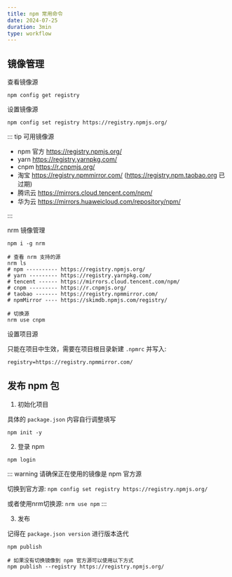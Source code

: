 ```yaml
---
title: npm 常用命令
date: 2024-07-25
duration: 3min
type: workflow
---
```


## 镜像管理

查看镜像源

```shell
npm config get registry
```

设置镜像源

```shell
npm config set registry https://registry.npmjs.org/
```

::: tip 可用镜像源

- npm 官方 https://registry.npmjs.org/
- yarn https://registry.yarnpkg.com/
- cnpm https://r.cnpmjs.org/
- 淘宝 https://registry.npmmirror.com/ (https://registry.npm.taobao.org 已过期)
- 腾讯云 https://mirrors.cloud.tencent.com/npm/
- 华为云 https://mirrors.huaweicloud.com/repository/npm/

:::

nrm 镜像管理

```shell
npm i -g nrm

# 查看 nrm 支持的源
nrm ls
# npm ---------- https://registry.npmjs.org/
# yarn --------- https://registry.yarnpkg.com/
# tencent ------ https://mirrors.cloud.tencent.com/npm/
# cnpm --------- https://r.cnpmjs.org/
# taobao ------- https://registry.npmmirror.com/
# npmMirror ---- https://skimdb.npmjs.com/registry/

# 切换源
nrm use cnpm
```

设置项目源

只能在项目中生效，需要在项目根目录新建 `.npmrc` 并写入:

```txt
registry=https://registry.npmmirror.com/
```

## 发布 npm 包

1. 初始化项目

具体的 `package.json` 内容自行调整填写

```shell
npm init -y
```

2. 登录 npm

```shell
npm login
```

::: warning
请确保正在使用的镜像是 npm 官方源

切换到官方源: `npm config set registry https://registry.npmjs.org/`

或者使用nrm切换源: `nrm use npm`
:::

3. 发布

记得在 `package.json version` 进行版本迭代

```shell
npm publish

# 如果没有切换镜像到 npm 官方源可以使用以下方式
npm publish --registry https://registry.npmjs.org/
```

